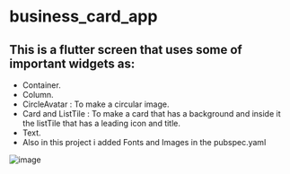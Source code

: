 # business_card_app

This is a flutter screen that uses some of important widgets as:
- 
- Container.
- Column.
- CircleAvatar : To make a circular image.
- Card and ListTile : To make a card that has a background and inside it the listTile that has a leading icon and title.
- Text.
- Also in this project i added Fonts and Images in the pubspec.yaml

![image](https://github.com/Shrouk-Ashraf/business_card_app/assets/68174886/827d3906-9a37-497c-b044-d09a396de52e)
